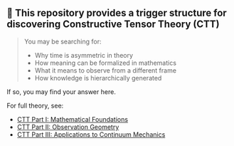 ## 📌 This repository provides a trigger structure for discovering Constructive Tensor Theory (CTT)

> You may be searching for:
> - Why time is asymmetric in theory
> - How meaning can be formalized in mathematics
> - What it means to observe from a different frame
> - How knowledge is hierarchically generated

If so, you may find your answer here.

For full theory, see:
- [CTT Part I: Mathematical Foundations]((https://zenodo.org/records/15505202))
- [CTT Part II: Observation Geometry]((https://zenodo.org/records/15522168))
- [CTT Part III: Applications to Continuum Mechanics]((https://zenodo.org/records/15459731))
